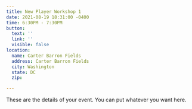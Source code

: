 ```yaml
---
title: New Player Workshop 1
date: 2021-08-19 18:31:00 -0400
time: 6:30PM - 7:30PM
button:
  text: ''
  link: ''
  visible: false
location:
  name: Carter Barron Fields
  address: Carter Barron Fields
  city: Washington
  state: DC
  zip: 

---
```

These are the details of your event. You can put whatever you want here.